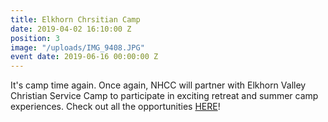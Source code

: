 ```yaml
---
title: Elkhorn Chrsitian Camp
date: 2019-04-02 16:10:00 Z
position: 3
image: "/uploads/IMG_9408.JPG"
event date: 2019-06-16 00:00:00 Z
---
```


It's camp time again. Once again, NHCC will partner with Elkhorn Valley Christian Service Camp to participate in exciting retreat and summer camp experiences. Check out all the opportunities [HERE](http://www.elkhornvalley.com/)! 